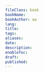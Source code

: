 ```yaml
---
fileClass: book
bookName: 
bookAuthor: aa
lang: 
title: 
tags: 
aliases: 
date: 
description: 
enableToc: 
draft: 
published:
---
```

